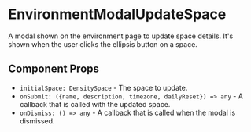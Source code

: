 # EnvironmentModalUpdateSpace

A modal shown on the environment page to update space details. It's shown when the user clicks the
ellipsis button on a space.

## Component Props
- `initialSpace: DensitySpace` - The space to update.
- `onSubmit: ({name, description, timezone, dailyReset}) => any` - A callback that is called with the updated space.
- `onDismiss: () => any` - A callback that is called when the modal is dismissed.
